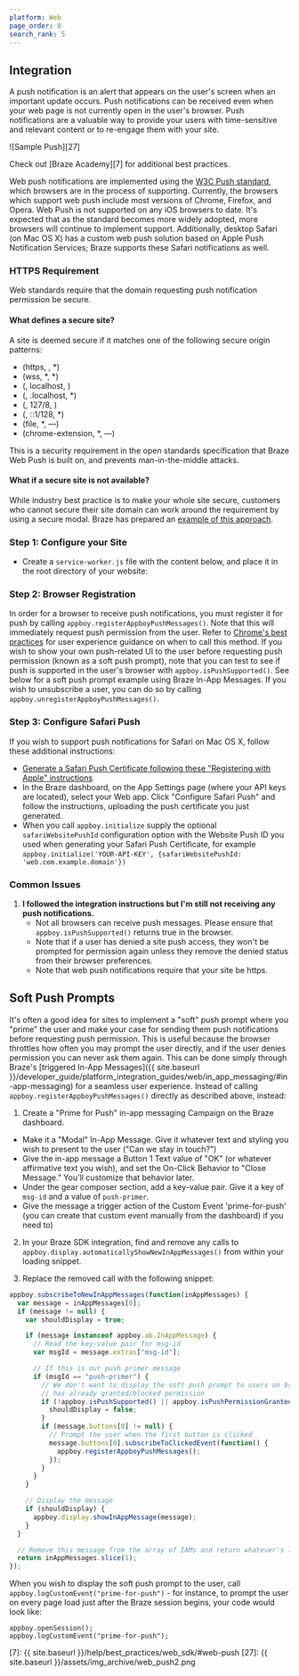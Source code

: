 ```yaml
---
platform: Web
page_order: 0
search_rank: 5
---
```

## Integration

A push notification is an alert that appears on the user's screen when an important update occurs. Push notifications can be received even when your web page is not currently open in the user's browser. Push notifications are a valuable way to provide your users with time-sensitive and relevant content or to re-engage them with your site.

![Sample Push][27]

Check out [Braze Academy][7] for additional best practices.

Web push notifications are implemented using the [W3C Push standard][1], which browsers are in the process of supporting. Currently, the browsers which support web push include most versions of Chrome, Firefox, and Opera. Web Push is not supported on any iOS browsers to date. It's expected that as the standard becomes more widely adopted, more browsers will continue to implement support. Additionally, desktop Safari (on Mac OS X) has a custom web push solution based on Apple Push Notification Services; Braze supports these Safari notifications as well.

### HTTPS Requirement

Web standards require that the domain requesting push notification permission be secure.

#### What defines a secure site?

A site is deemed secure if it matches one of the following secure origin patterns:

- (https, , *)
- (wss, *, *)
- (, localhost, )
- (, .localhost, *)
- (, 127/8, )
- (, ::1/128, *)
- (file, *, —)
- (chrome-extension, *, —)

This is a security requirement in the open standards specification that Braze Web Push is built on, and prevents man-in-the-middle attacks.

#### What if a secure site is not available?

While industry best practice is to make your whole site secure, customers who cannot secure their site domain can work around the requirement by using a secure modal. Braze has prepared an [example of this approach][4].

### Step 1: Configure your Site

- Create a `service-worker.js` file with the content below, and place it in the root directory of your website:

<script src="https://gist-it.appspot.com/https://github.com/Appboy/appboy-web-sdk/blob/master/sample-build/service-worker.js?footer=minimal"></script>


### Step 2: Browser Registration

In order for a browser to receive push notifications, you must register it for push by calling ```appboy.registerAppboyPushMessages()```. Note that this will immediately request push permission from the user. Refer to [Chrome's best practices][2] for user experience guidance on when to call this method. If you wish to show your own push-related UI to the user before requesting push permission (known as a soft push prompt), note that you can test to see if push is supported in the user's browser with ```appboy.isPushSupported()```. See below for a soft push prompt example using Braze In-App Messages. If you wish to unsubscribe a user, you can do so by calling ```appboy.unregisterAppboyPushMessages()```.

### Step 3: Configure Safari Push

If you wish to support push notifications for Safari on Mac OS X, follow these additional instructions:

* [Generate a Safari Push Certificate following these "Registering with Apple" instructions][3]
* In the Braze dashboard, on the App Settings page (where your API keys are located), select your Web app. Click "Configure Safari Push" and follow the instructions, uploading the push certificate you just generated.
* When you call ```appboy.initialize``` supply the optional `safariWebsitePushId` configuration option with the Website Push ID you used when generating your Safari Push Certificate, for example ```appboy.initialize('YOUR-API-KEY', {safariWebsitePushId: 'web.com.example.domain'})```

### Common Issues

1. __I followed the integration instructions but I'm still not receiving any push notifications.__
    - Not all browsers can receive push messages. Please ensure that ```appboy.isPushSupported()``` returns true in the browser.
    - Note that if a user has denied a site push access, they won't be prompted for permission again unless they remove the denied status from their browser preferences.
    - Note that web push notifications require that your site be https.

## Soft Push Prompts

It's often a good idea for sites to implement a "soft" push prompt where you "prime" the user and make your case for sending them push notifications before requesting push permission. This is useful because the browser throttles how often you may prompt the user directly, and if the user denies permission you can never ask them again. This can be done simply through Braze's [triggered In-App Messages]({{ site.baseurl }}/developer_guide/platform_integration_guides/web/in_app_messaging/#in-app-messaging) for a seamless user experience. Instead of calling `appboy.registerAppboyPushMessages()` directly as described above, instead:

1. Create a "Prime for Push" in-app messaging Campaign on the Braze dashboard.
  - Make it a "Modal" In-App Message. Give it whatever text and styling you wish to present to the user ("Can we stay in touch?")
  - Give the in-app message a Button 1 Text value of "OK" (or whatever affirmative text you wish), and set the On-Click Behavior to "Close Message." You'll customize that behavior later.
  - Under the gear composer section, add a key-value pair.  Give it a key of `msg-id` and a value of `push-primer`.
  - Give the message a trigger action of the Custom Event 'prime-for-push' (you can create that custom event manually from the dashboard) if you need to)

2. In your Braze SDK integration, find and remove any calls to `appboy.display.automaticallyShowNewInAppMessages()` from within your loading snippet.

3. Replace the removed call with the following snippet:

```javascript
appboy.subscribeToNewInAppMessages(function(inAppMessages) {
  var message = inAppMessages[0];
  if (message != null) {
    var shouldDisplay = true;

    if (message instanceof appboy.ab.InAppMessage) {
      // Read the key-value pair for msg-id
      var msgId = message.extras["msg-id"];

      // If this is our push primer message
      if (msgId == "push-primer") {
        // We don't want to display the soft push prompt to users on browsers that don't support push, or if the user
        // has already granted/blocked permission
        if (!appboy.isPushSupported() || appboy.isPushPermissionGranted() || appboy.isPushBlocked()) {
          shouldDisplay = false;
        }
        if (message.buttons[0] != null) {
          // Prompt the user when the first button is clicked
          message.buttons[0].subscribeToClickedEvent(function() {
            appboy.registerAppboyPushMessages();
          });
        }
      }
    }

    // Display the message
    if (shouldDisplay) {
      appboy.display.showInAppMessage(message);
    }
  }

  // Remove this message from the array of IAMs and return whatever's left
  return inAppMessages.slice(1);
});
```

When you wish to display the soft push prompt to the user, call `appboy.logCustomEvent("prime-for-push")` - for instance, to prompt the user on every page load just after the Braze session begins, your code would look like:

```
appboy.openSession();
appboy.logCustomEvent("prime-for-push");
```

[1]: http://www.w3.org/TR/push-api/
[2]: https://docs.google.com/document/d/1WNPIS_2F0eyDm5SS2E6LZ_75tk6XtBSnR1xNjWJ_DPE
[3]: https://developer.apple.com/library/mac/documentation/NetworkingInternet/Conceptual/NotificationProgrammingGuideForWebsites/PushNotifications/PushNotifications.html#//apple_ref/doc/uid/TP40013225-CH3-SW33
[4]: http://abbeybond.com/modal-test.html
[7]: {{ site.baseurl }}/help/best_practices/web_sdk/#web-push
[27]: {{ site.baseurl }}/assets/img_archive/web_push2.png
